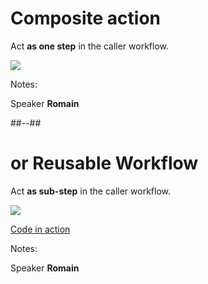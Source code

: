 <!-- .slide: class="two-column" -->

# Composite action

Act **as one step** in the caller workflow.

![](./assets/images/reuse-job-steps.png)

Notes:

Speaker **Romain**

##--##

# or Reusable Workflow

Act **as sub-step** in the caller workflow.

![](./assets/images/reuse-jobs.png)

[Code in action](https://github.com/sfeir-open-source/sfeir-school-github-action-dev/blob/main/.github/workflows/reuse.yaml)
<!-- .element: class="credits" -->

Notes:

Speaker **Romain**
